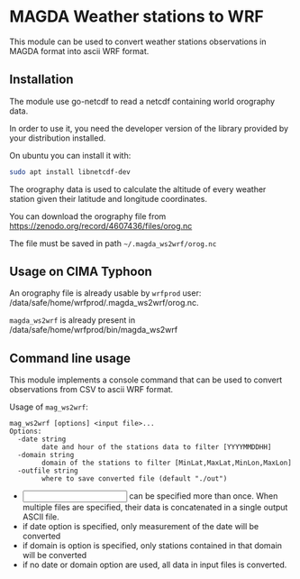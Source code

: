 # MAGDA Weather stations to WRF


This module can be used to convert weather
stations observations in MAGDA format into ascii
WRF format.


## Installation

The module use go-netcdf to read a netcdf
containing world orography data.

In order to use it, you need the developer version of the
library provided by your distribution installed.

On ubuntu you can install it with:

```bash
sudo apt install libnetcdf-dev
```

The orography data is used to calculate the altitude of every weather station
given their latitude and longitude coordinates.

You can download the orography file from 
https://zenodo.org/record/4607436/files/orog.nc

The file must be saved in path `~/.magda_ws2wrf/orog.nc`

## Usage on CIMA Typhoon

An orography file is already usable by `wrfprod` user:
/data/safe/home/wrfprod/.magda_ws2wrf/orog.nc.

`magda_ws2wrf` is already present in /data/safe/home/wrfprod/bin/magda_ws2wrf

## Command line usage

This module implements a console command
that can be used to convert observations from
CSV to ascii WRF format.

Usage of `mag_ws2wrf`:

```
mag_ws2wrf [options] <input file>...
Options:
  -date string
        date and hour of the stations data to filter [YYYYMMDDHH]
  -domain string
        domain of the stations to filter [MinLat,MaxLat,MinLon,MaxLon]
  -outfile string
        where to save converted file (default "./out")
```

* <input file> can be specified more than once. When multiple files are specified, their data is 
concatenated in a single output ASCII file.
* if date option is specified, only measurement of the date will be converted
* if domain is option is specified, only stations contained in that domain will be converted
* if no date or domain option are used, all data in input files is converted.
